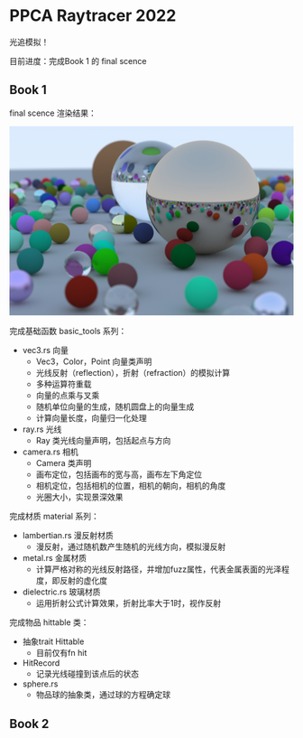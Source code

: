 # PPCA Raytracer 2022

光追模拟！

目前进度：完成Book 1 的 final scence

## Book 1

final scence 渲染结果：

![img](https://raw.githubusercontent.com/lillian039/PPCA-Raytracer-2022/main/img/image211.jpg)

完成基础函数 basic_tools 系列：

- vec3.rs 向量
  - Vec3，Color，Point 向量类声明
  - 光线反射（reflection），折射（refraction）的模拟计算
  - 多种运算符重载
  - 向量的点乘与叉乘
  - 随机单位向量的生成，随机圆盘上的向量生成
  - 计算向量长度，向量归一化处理
- ray.rs 光线
  - Ray 类光线向量声明，包括起点与方向
- camera.rs 相机
  - Camera 类声明
  - 画布定位，包括画布的宽与高，画布左下角定位
  - 相机定位，包括相机的位置，相机的朝向，相机的角度
  - 光圈大小，实现景深效果

完成材质 material 系列：

- lambertian.rs 漫反射材质
  - 漫反射，通过随机数产生随机的光线方向，模拟漫反射
- metal.rs 金属材质
  - 计算严格对称的光线反射路径，并增加fuzz属性，代表金属表面的光泽程度，即反射的虚化度
- dielectric.rs 玻璃材质
  - 运用折射公式计算效果，折射比率大于1时，视作反射

完成物品 hittable 类：

- 抽象trait Hittable 
  - 目前仅有fn hit
- HitRecord
  - 记录光线碰撞到该点后的状态
- sphere.rs
  - 物品球的抽象类，通过球的方程确定球

## Book 2
